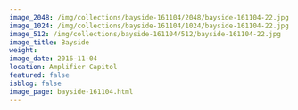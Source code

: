 ```yaml
---
image_2048: /img/collections/bayside-161104/2048/bayside-161104-22.jpg
image_1024: /img/collections/bayside-161104/1024/bayside-161104-22.jpg
image_512: /img/collections/bayside-161104/512/bayside-161104-22.jpg
image_title: Bayside
weight: 
image_date: 2016-11-04
location: Amplifier Capitol
featured: false
isblog: false
image_page: bayside-161104.html
---
```

